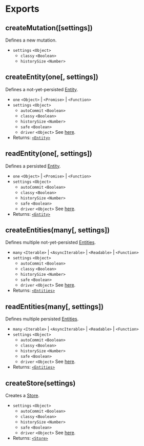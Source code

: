 # Exports

## createMutation([settings])

Defines a new mutation.

- `settings` `<Object>`
  - `classy` `<Boolean>`
  - `historySize` `<Number>`

## createEntity(one[, settings])

Defines a not-yet-persisted [Entity](entity.md).

- `one` `<Object>` | `<Promise>` | `<Function>`
- `settings` `<Object>`
  - `autoCommit` `<Boolean>`
  - `classy` `<Boolean>`
  - `historySize` `<Number>`
  - `safe` `<Boolean>`
  - `driver` `<Object>` See [here](driver.md).
- Returns: [`<Entity>`](entity.md)

## readEntity(one[, settings])

Defines a persisted [Entity](entity.md).

- `one` `<Object>` | `<Promise>` | `<Function>`
- `settings` `<Object>`
  - `autoCommit` `<Boolean>`
  - `classy` `<Boolean>`
  - `historySize` `<Number>`
  - `safe` `<Boolean>`
  - `driver` `<Object>` See [here](driver.md).
- Returns: [`<Entity>`](entity.md)

## createEntities(many[, settings])

Defines multiple not-yet-persisted [Entities](entities.md).

- `many` `<Iterable>` | `<AsyncIterable>` | `<Readable>` | `<Function>`
- `settings` `<Object>`
  - `autoCommit` `<Boolean>`
  - `classy` `<Boolean>`
  - `historySize` `<Number>`
  - `safe` `<Boolean>`
  - `driver` `<Object>` See [here](driver.md).
- Returns: [`<Entities>`](entities.md)

## readEntities(many[, settings])

Defines multiple persisted [Entities](entities.md).

- `many` `<Iterable>` | `<AsyncIterable>` | `<Readable>` | `<Function>`
- `settings` `<Object>`
  - `autoCommit` `<Boolean>`
  - `classy` `<Boolean>`
  - `historySize` `<Number>`
  - `safe` `<Boolean>`
  - `driver` `<Object>` See [here](driver.md).
- Returns: [`<Entities>`](entities.md)

## createStore(settings)

Creates a [Store](store.md).

- `settings` `<Object>`
  - `autoCommit` `<Boolean>`
  - `classy` `<Boolean>`
  - `historySize` `<Number>`
  - `safe` `<Boolean>`
  - `driver` `<Object>` See [here](driver.md).
- Returns: [`<Store>`](store.md)
